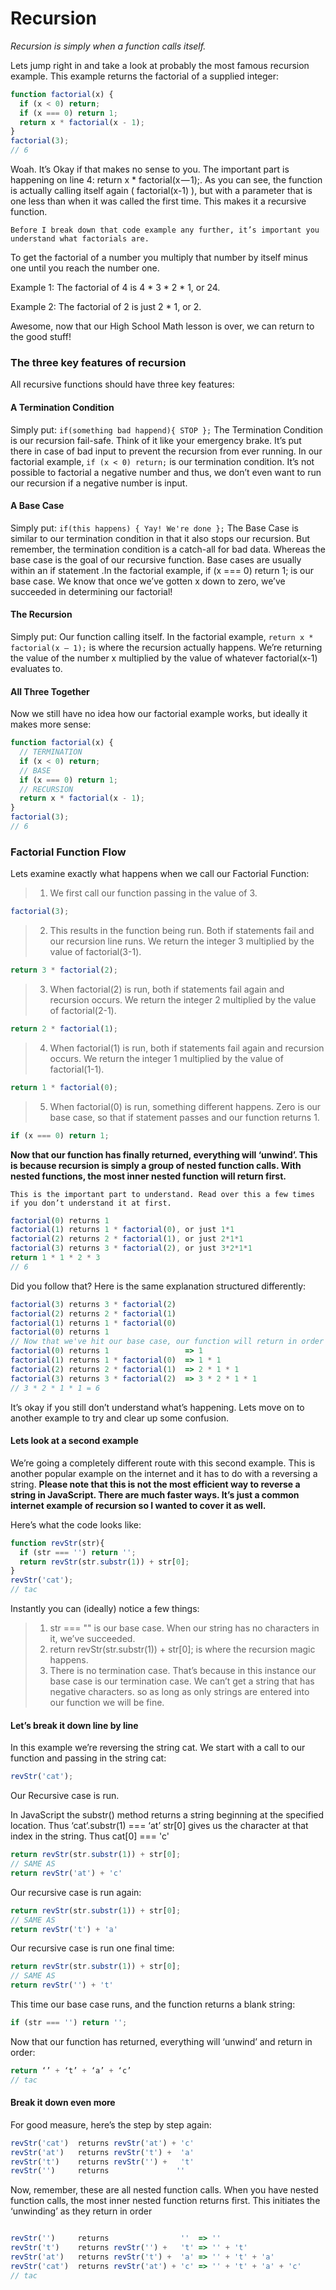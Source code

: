 Recursion
==============

_Recursion is simply when a function calls itself._

Lets jump right in and take a look at probably the most famous recursion example. This example returns the factorial of a supplied integer:

```javascript
function factorial(x) {
  if (x < 0) return;
  if (x === 0) return 1;
  return x * factorial(x - 1);
}
factorial(3);
// 6
```

Woah. It’s Okay if that makes no sense to you. The important part is happening on line 4: return x * factorial(x — 1);. As you can see, the function is actually calling itself again ( factorial(x-1) ), but with a parameter that is one less than when it was called the first time. This makes it a recursive function.

```
Before I break down that code example any further, it’s important you understand what factorials are.
```

To get the factorial of a number you multiply that number by itself minus one until you reach the number one.

Example 1: The factorial of 4 is 4 * 3 * 2 * 1, or 24.

Example 2: The factorial of 2 is just 2 * 1, or 2.

Awesome, now that our High School Math lesson is over, we can return to the good stuff!


### The three key features of recursion

All recursive functions should have three key features:

#### A Termination Condition

Simply put: ```if(something bad happend){ STOP };``` The Termination Condition is our recursion fail-safe. Think of it like your emergency brake. It’s put there in case of bad input to prevent the recursion from ever running. In our factorial example, ```if (x < 0) return;``` is our termination condition. It’s not possible to factorial a negative number and thus, we don’t even want to run our recursion if a negative number is input.


#### A Base Case

Simply put: ```if(this happens) { Yay! We're done };``` The Base Case is similar to our termination condition in that it also stops our recursion. But remember, the termination condition is a catch-all for bad data. Whereas the base case is the goal of our recursive function. Base cases are usually within an if statement .In the factorial example, if (x === 0) return 1; is our base case. We know that once we’ve gotten x down to zero, we’ve succeeded in determining our factorial!

#### The Recursion

Simply put: Our function calling itself. In the factorial example, ```return x * factorial(x — 1);``` is where the recursion actually happens. We’re returning the value of the number x multiplied by the value of whatever factorial(x-1) evaluates to.

#### All Three Together

Now we still have no idea how our factorial example works, but ideally it makes more sense:

```javascript
function factorial(x) {
  // TERMINATION
  if (x < 0) return;
  // BASE
  if (x === 0) return 1;
  // RECURSION
  return x * factorial(x - 1);
}
factorial(3);
// 6
```

### Factorial Function Flow

Lets examine exactly what happens when we call our Factorial Function:

>1. We first call our function passing in the value of 3.

```javascript
factorial(3);
```

>2. This results in the function being run. Both if statements fail and our recursion line runs. We return the integer 3 multiplied by the value of factorial(3-1).

```javascript
return 3 * factorial(2);
```

>3. When factorial(2) is run, both if statements fail again and recursion occurs. We return the integer 2 multiplied by the value of factorial(2-1).

```javascript
return 2 * factorial(1);
```

>4. When factorial(1) is run, both if statements fail again and recursion occurs. We return the integer 1 multiplied by the value of factorial(1-1).

```javascript
return 1 * factorial(0);
```

>5. When factorial(0) is run, something different happens. Zero is our base case, so that if statement passes and our function returns 1.

```javascript
if (x === 0) return 1;
```

**Now that our function has finally returned, everything will ‘unwind’. This is because recursion is simply a group of nested function calls. With nested functions, the most inner nested function will return first.**

```This is the important part to understand. Read over this a few times if you don’t understand it at first.```

```javascript
factorial(0) returns 1
factorial(1) returns 1 * factorial(0), or just 1*1
factorial(2) returns 2 * factorial(1), or just 2*1*1
factorial(3) returns 3 * factorial(2), or just 3*2*1*1
return 1 * 1 * 2 * 3
// 6
```

Did you follow that? Here is the same explanation structured differently:

```javascript
factorial(3) returns 3 * factorial(2)
factorial(2) returns 2 * factorial(1)
factorial(1) returns 1 * factorial(0)
factorial(0) returns 1
// Now that we've hit our base case, our function will return in order from inner to outer:
factorial(0) returns 1                 => 1
factorial(1) returns 1 * factorial(0)  => 1 * 1
factorial(2) returns 2 * factorial(1)  => 2 * 1 * 1
factorial(3) returns 3 * factorial(2)  => 3 * 2 * 1 * 1
// 3 * 2 * 1 * 1 = 6
```

It’s okay if you still don’t understand what’s happening. Lets move on to another example to try and clear up some confusion.

#### Lets look at a second example

We’re going a completely different route with this second example. This is another popular example on the internet and it has to do with a reversing a string.
**Please note that this is not the most efficient way to reverse a string in JavaScript. There are much faster ways. It’s just a common internet example of recursion so I wanted to cover it as well.**

Here’s what the code looks like:

```javascript
function revStr(str){
  if (str === '') return '';
  return revStr(str.substr(1)) + str[0];
}
revStr('cat');
// tac
```

Instantly you can (ideally) notice a few things:

>1. str === "" is our base case. When our string has no characters in it, we’ve succeeded.
>2. return revStr(str.substr(1)) + str[0]; is where the recursion magic happens.
>3. There is no termination case. That’s because in this instance our base case is our termination case. We can’t get a string that has negative characters. so as long as only strings are entered into our function we will be fine.


#### Let’s break it down line by line

In this example we’re reversing the string cat. We start with a call to our function and passing in the string cat:

```javascript
revStr('cat');
```

Our Recursive case is run.

In JavaScript the substr() method returns a string beginning at the specified location. Thus ‘cat’.substr(1) === ‘at’
str[0] gives us the character at that index in the string. Thus cat[0] === 'c'

```javascript
return revStr(str.substr(1)) + str[0];
// SAME AS
return revStr('at') + 'c'
```

Our recursive case is run again:

```javascript
return revStr(str.substr(1)) + str[0];
// SAME AS
return revStr('t') + 'a'
```

Our recursive case is run one final time:

```javascript
return revStr(str.substr(1)) + str[0];
// SAME AS
return revStr('') + 't'
```

This time our base case runs, and the function returns a blank string:

```javascript
if (str === '') return '';
```
Now that our function has returned, everything will ‘unwind’ and return in order:

```javascript
return ‘’ + ‘t’ + ‘a’ + ‘c’
// tac
```

#### Break it down even more

For good measure, here’s the step by step again:

```javascript
revStr('cat')  returns revStr('at') + 'c'
revStr('at')   returns revStr('t') +  'a'
revStr('t')    returns revStr('') +   't'
revStr('')     returns               ''
```

Now, remember, these are all nested function calls. When you have nested function calls, the most inner nested function returns first. This initiates the ‘unwinding’ as they return in order

```javascript

revStr('')     returns                ''  => ''
revStr('t')    returns revStr('') +   't' => '' + 't'
revStr('at')   returns revStr('t') +  'a' => '' + 't' + 'a'
revStr('cat')  returns revStr('at') + 'c' => '' + 't' + 'a' + 'c'
// tac
```